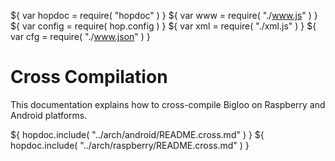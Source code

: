 ${ var hopdoc = require( "hopdoc" ) }
${ var www = require( "./www.js" ) }
${ var config = require( hop.config ) }
${ var xml = require( "./xml.js" ) }
${ var cfg = require( "./www.json" ) }

Cross Compilation
=================

This documentation explains how to cross-compile Bigloo on Raspberry
and Android platforms.

${ hopdoc.include( "../arch/android/README.cross.md" ) }
${ hopdoc.include( "../arch/raspberry/README.cross.md" ) }




